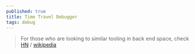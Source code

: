 ```yaml
---
published: true
title: Time Travel Debugger
tags: debug
---
```

> For those who are looking to similar tooling in back end space, check [HN](https://news.ycombinator.com/item?id=28540565) / [wikipedia](https://en.wikipedia.org/wiki/Time_travel_debugging)
